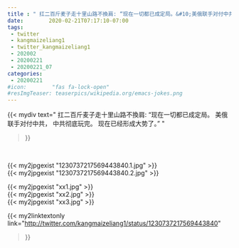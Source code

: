 ```yaml
---
title : " 扛二百斤麦子走十里山路不換肩: “现在一切都已成定局。&#10;美俄联手对付中共，&#10;中共彻底玩完。&#10;现在已经形成大势了。”  "
date:        2020-02-21T07:17:10-07:00
tags:
 - twitter
 - kangmaizeliang1
 - twitter_kangmaizeliang1
 - 202002
 - 20200221
 - 20200221_07
categories:
 - 20200221
#icon:        "fas fa-lock-open"
#resImgTeaser: teaserpics/wikipedia.org/emacs-jokes.png
---
```


{{< mydiv text=" 扛二百斤麦子走十里山路不換肩: “现在一切都已成定局。&#10;美俄联手对付中共，&#10;中共彻底玩完。&#10;现在已经形成大势了。”  "
>}}
<br>


 {{< my2jpgexist "1230737217569443840.1.jpg" >}}<br>  {{< my2jpgexist "1230737217569443840.2.jpg" >}}<br> 

{{< my2jpgexist "xx1.jpg" >}}<br>
{{< my2jpgexist "xx2.jpg" >}}<br>
{{< my2jpgexist "xx3.jpg" >}}<br>


{{< my2linktextonly link="http://twitter.com/kangmaizeliang1/status/1230737217569443840"
>}}


<br>

